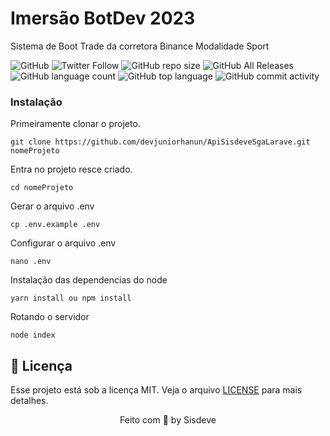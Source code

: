 # Imersão BotDev 2023
Sistema de Boot Trade da corretora Binance Modalidade Sport

![GitHub](https://img.shields.io/github/license/devjuniorhanun/bootTradeBinanceSport)
![Twitter Follow](https://img.shields.io/twitter/follow/HanunWinston?style=social)
![GitHub repo size](https://img.shields.io/github/repo-size/devjuniorhanun/bootTradeBinanceSport)
![GitHub All Releases](https://img.shields.io/github/downloads/devjuniorhanun/bootTradeBinanceSport/total)
![GitHub language count](https://img.shields.io/github/languages/count/devjuniorhanun/bootTradeBinanceSport)
![GitHub top language](https://img.shields.io/github/languages/top/devjuniorhanun/bootTradeBinanceSport)
![GitHub commit activity](https://img.shields.io/github/commit-activity/y/devjuniorhanun/bootTradeBinanceSport)

### Instalação
Primeiramente clonar o projeto.
```
git clone https://github.com/devjuniorhanun/ApiSisdeveSgaLarave.git nomeProjeto
```
Entra no projeto resce criado.
```
cd nomeProjeto
```
Gerar o arquivo .env
```
cp .env.example .env
```
Configurar o arquivo .env
```
nano .env
```
Instalação das dependencias do node
```
yarn install ou npm install
```
Rotando o servidor
```
node index
```

## 📝 Licença

Esse projeto está sob a licença MIT. Veja o arquivo [LICENSE](LICENSE) para mais detalhes.

<p align="center">
  Feito com 💜 by Sisdeve
</p>
